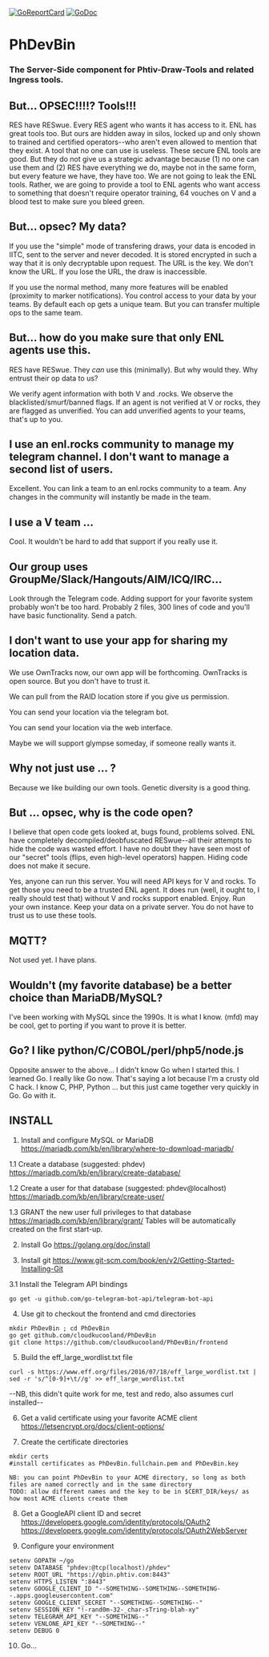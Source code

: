 [![GoReportCard](https://goreportcard.com/badge/cloudkucooland/PhDevBin)](https://goreportcard.com/report/cloudkucooland/PhDevBin)
[![GoDoc](https://godoc.org/github.com/cloudkucooland/PhDevBin?status.svg)](https://godoc.org/github.com/cloudkucooland/PhDevBin)
# PhDevBin
### The Server-Side component for Phtiv-Draw-Tools and related Ingress tools.

## But... OPSEC!!!!? Tools!!!

RES have RESwue. Every RES agent who wants it has access to it. ENL has great tools too. But ours are hidden away in silos, locked up and only shown to trained and certified operators--who aren't even allowed to mention that they exist. A tool that no one can use is useless. These secure ENL tools are good. But they do not give us a strategic advantage because (1) no one can use them and (2) RES have everything we do, maybe not in the same form, but every feature we have, they have too. We are not going to leak the ENL tools. Rather, we are going to provide a tool to ENL agents who want access to something that doesn't require operator training, 64 vouches on V and a blood test to make sure you bleed green. 

## But... opsec? My data?

If you use the "simple" mode of transfering draws, your data is encoded in IITC, sent to the server and never decoded. It is stored encrypted in such a way that it is only decryptable upon request. The URL is the key. We don't know the URL. If you lose the URL, the draw is inaccessible.

If you use the normal method, many more features will be enabled (proximity to marker notifications). You control access to your data by your teams. By default each op gets a unique team. But you can transfer multiple ops to the same team.

## But... how do you make sure that only ENL agents use this.

RES have RESwue. They _can_ use this (minimally). But why would they. Why entrust their op data to us?

We verify agent information with both V and .rocks. We observe the blacklisted/smurf/banned flags. If an agent is not verified at V or rocks, they are flagged as unverified. You can add unverified agents to your teams, that's up to you.

## I use an enl.rocks community to manage my telegram channel. I don't want to manage a second list of users. 

Excellent. You can link a team to an enl.rocks community to a team. Any changes in the community will instantly be made in the team.

## I use a V team ...

Cool. It wouldn't be hard to add that support if you really use it.

## Our group uses GroupMe/Slack/Hangouts/AIM/ICQ/IRC...

Look through the Telegram code. Adding support for your favorite system probably won't be too hard. Probably 2 files, 300 lines of code and you'll have basic functionality. Send a patch.

## I don't want to use your app for sharing my location data.

We use OwnTracks now, our own app will be forthcoming. OwnTracks is open source. But you don't have to trust it.

We can pull from the RAID location store if you give us permission.

You can send your location via the telegram bot.

You can send your location via the web interface.

Maybe we will support glympse someday, if someone really wants it.

## Why not just use ... ?

Because we like building our own tools. Genetic diversity is a good thing.

## But ... opsec, why is the code open?

I believe that open code gets looked at, bugs found, problems solved. ENL have completely decompiled/deobfuscated RESwue--all their attempts to hide the code was wasted effort. I have no doubt they have seen most of our "secret" tools (flips, even high-level operators) happen. Hiding code does not make it secure. 

Yes, anyone can run this server. You will need API keys for V and rocks. To get those you need to be a trusted ENL agent. It does run (well, it ought to, I really should test that) without V and rocks support enabled. Enjoy. Run your own instance. Keep your data on a private server. You do not have to trust us to use these tools. 

## MQTT?

Not used yet. I have plans.

## Wouldn't (my favorite database) be a better choice than MariaDB/MySQL?

I've been working with MySQL since the 1990s. It is what I know. (mfd) may be cool, get to porting if you want to prove it is better.

## Go? I like python/C/COBOL/perl/php5/node.js

Opposite answer to the above... I didn't know Go when I started this. I learned Go. I really like Go now. That's saying a lot because I'm a crusty old C hack. I know C, PHP, Python ... but this just came together very quickly in Go. Go with it.

## INSTALL
1. Install and configure MySQL or MariaDB
https://mariadb.com/kb/en/library/where-to-download-mariadb/

1.1 Create a database (suggested: phdev)
https://mariadb.com/kb/en/library/create-database/

1.2 Create a user for that database (suggested: phdev@localhost)
https://mariadb.com/kb/en/library/create-user/

1.3 GRANT the new user full privileges to that database
https://mariadb.com/kb/en/library/grant/
Tables will be automatically created on the first start-up.

2. Install Go
https://golang.org/doc/install

3. Install git
https://www.git-scm.com/book/en/v2/Getting-Started-Installing-Git

3.1 Install the Telegram API bindings
```
go get -u github.com/go-telegram-bot-api/telegram-bot-api
```

4. Use git to checkout the frontend and cmd directories
```
mkdir PhDevBin ; cd PhDevBin
go get github.com/cloudkucooland/PhDevBin
git clone https://github.com/cloudkucooland/PhDevBin/frontend
```

5. Build the eff_large_wordlist.txt file
```
curl -s https://www.eff.org/files/2016/07/18/eff_large_wordlist.txt | sed -r 's/^[0-9]+\t//g' >> eff_large_wordlist.txt
```
--NB, this didn't quite work for me, test and redo, also assumes curl installed--

6. Get a valid certificate using your favorite ACME client
https://letsencrypt.org/docs/client-options/

7. Create the certificate directories
```
mkdir certs
#install certificates as PhDevBin.fullchain.pem and PhDevBin.key
```
```
NB: you can point PhDevBin to your ACME directory, so long as both files are named correctly and in the same directory
TODO: allow different names and the key to be in $CERT_DIR/keys/ as how most ACME clients create them
```

8. Get a GoogleAPI client ID and secret
https://developers.google.com/identity/protocols/OAuth2
https://developers.google.com/identity/protocols/OAuth2WebServer

9. Configure your environment
```
setenv GOPATH ~/go
setenv DATABASE "phdev:@tcp(localhost)/phdev"
setenv ROOT_URL "https://qbin.phtiv.com:8443"
setenv HTTPS_LISTEN ":8443"
setenv GOOGLE_CLIENT_ID "--SOMETHING--SOMETHING--SOMETHING--.apps.googleusercontent.com"
setenv GOOGLE_CLIENT_SECRET "--SOMETHING--SOMETHING--"
setenv SESSION_KEY "!-rand0m-32-_char-sTring-blah-xy"
setenv TELEGRAM_API_KEY "--SOMETHING--"
setenv VENLONE_API_KEY "--SOMETHING--"
setenv DEBUG 0
```

10. Go...
